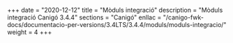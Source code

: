 +++
date        = "2020-12-12"
title       = "Mòduls integració"
description = "Mòduls integració Canigó 3.4.4"
sections    = "Canigó"
enllac		= "/canigo-fwk-docs/documentacio-per-versions/3.4LTS/3.4.4/moduls/moduls-integracio/"
weight		= 4
+++
